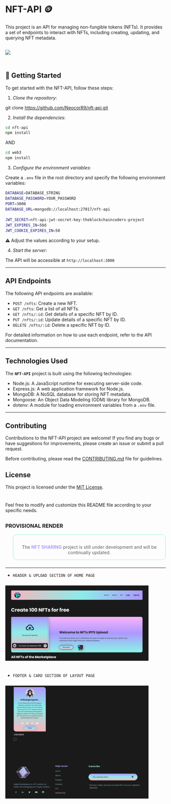 # **NFT-API** 🪙

This project is an API for managing non-fungible tokens (NFTs). It provides a set of endpoints to interact with NFTs, including creating, updating, and querying NFT metadata.

<img src="https://res.cloudinary.com/dwoifuutn/image/upload/v1687802962/nft-api_zwa5ib.png" style="max-width: 400px; height: 400px; margin-top: 15px; margin-bottom: 10px;"/>

#

## 🚀 **Getting Started**

To get started with the NFT-API, follow these steps:

1. _Clone the repository_:

git clone https://github.com/Neocor89/nft-api.git

2. _Install the dependencies_:

```bash
cd nft-api
npm install
```

AND

```bash
cd web3
npm install
```

3. _Configure the environment variables_:

Create a `.env` file in the root directory and specify the following environment variables:

```bash
DATABASE=DATABASE_STRING
DATABASE_PASSWORD=YOUR_PASSWORD
PORT=3000
DATABASE_URL=mongodb://localhost:27017/nft-api

JWT_SECRET=nft-api-jwt-secret-key-theblockchaincoders-project
JWT_EXPIRES_IN=50d
JWT_COOKIE_EXPIRES_IN=50
```

⚠️ Adjust the values according to your setup.

<div style="margin-top: 10px;"></div>

4. _Start the server_:

The API will be accessible at `http://localhost:3000`

---

<div style="margin-top: 20px;"></div>

## **API Endpoints**

The following API endpoints are available:

- `POST /nfts`: Create a new NFT.
- `GET /nfts`: Get a list of all NFTs.
- `GET /nfts/:id`: Get details of a specific NFT by ID.
- `PUT /nfts/:id`: Update details of a specific NFT by ID.
- `DELETE /nfts/:id`: Delete a specific NFT by ID.

For detailed information on how to use each endpoint, refer to the API documentation.

---

<div style="margin-top: 20px;"></div>

## **Technologies Used**

<!-- ADDING GIT BADGES -->

The **`NFT-API`** project is built using the following technologies:

- Node.js: A JavaScript runtime for executing server-side code.
- Express.js: A web application framework for Node.js.
- MongoDB: A NoSQL database for storing NFT metadata.
- Mongoose: An Object Data Modeling (ODM) library for MongoDB.
- dotenv: A module for loading environment variables from a `.env` file.

---

<div style="margin-top: 20px;"></div>

## **Contributing**

Contributions to the NFT-API project are welcome! If you find any bugs or have suggestions for improvements, please create an issue or submit a pull request.

Before contributing, please read the [CONTRIBUTING.md](CONTRIBUTING.md) file for guidelines.

## **License**

This project is licensed under the [MIT License](LICENSE).

#

Feel free to modify and customize this README file according to your specific needs.

<div style="margin-top: 30px;"></div>

### **PROVISIONAL RENDER**

<blockquote style="border: 1px solid #8DECD9; padding: 1rem 1rem 0; border-radius: 0.75rem; margin-bottom: 1.5rem;">
<p style="text-align: center;">The <span style="font-weight: bold; color: #ac9ef9;">NFT SHARING</span> project is still under development and will be continually updated.<P>
</blockquote>

---

- `HEADER & UPLOAD SECTION OF HOME PAGE`

<img src="./public/README-asset/nftAPI-home-page.png" style="max-width: 450px; margin: 10px 0px 20px 0;" alt="Footer of NFT sharing project" />

- `FOOTER & CARD SECTION OF LAYOUT PAGE`

<img src="./public/README-asset/NFTAPI-render2.png" style="max-width: 450px; margin: 10px 0px 20px 0;" alt="Footer of NFT sharing project" />

